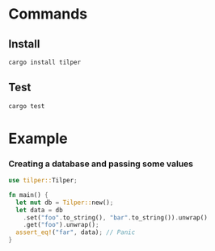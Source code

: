 # Commands

## Install

```sh
cargo install tilper
```

## Test

```sh
cargo test
```

# Example

### Creating a database and passing some values
```rs
use tilper::Tilper;

fn main() {
  let mut db = Tilper::new();
  let data = db
    .set("foo".to_string(), "bar".to_string()).unwrap()
    .get("foo").unwrap();
  assert_eq!("far", data); // Panic
}
```
